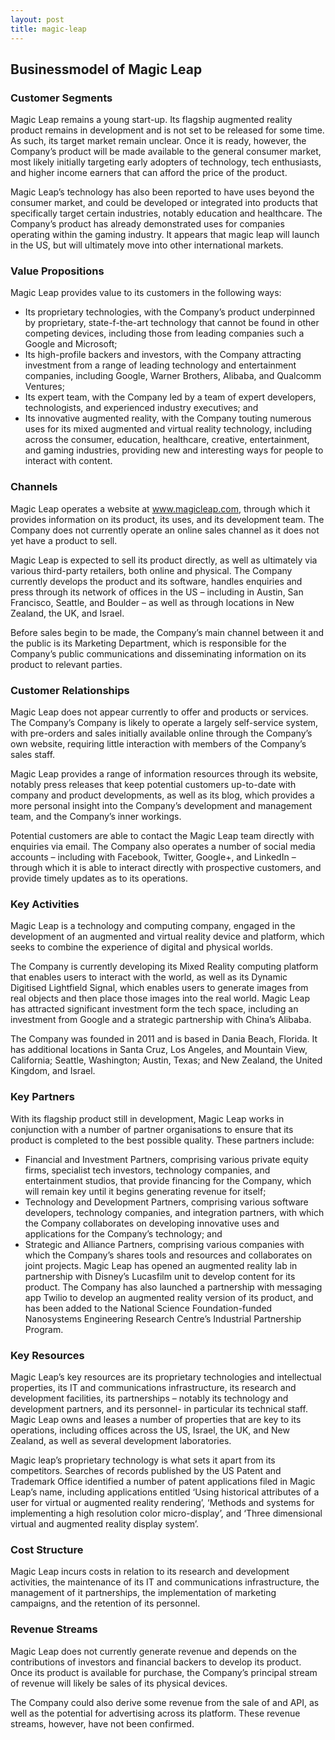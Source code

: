 ```yaml
---
layout: post
title: magic-leap
---
```


Businessmodel of Magic Leap
----------------------------

### Customer Segments

Magic Leap remains a young start-up. Its flagship augmented reality product remains in development and is not set to be released for some time. As such, its target market remain unclear. Once it is ready, however, the Company’s product will be made available to the general consumer market, most likely initially targeting early adopters of technology, tech enthusiasts, and higher income earners that can afford the price of the product.

Magic Leap’s technology has also been reported to have uses beyond the consumer market, and could be developed or integrated into products that specifically target certain industries, notably education and healthcare. The Company’s product has already demonstrated uses for companies operating within the gaming industry. It appears that magic leap will launch in the US, but will ultimately move into other international markets.

### Value Propositions

Magic Leap provides value to its customers in the following ways:

 * Its proprietary technologies, with the Company’s product underpinned by proprietary, state-f-the-art technology that cannot be found in other competing devices, including those from leading companies such a Google and Microsoft;
* Its high-profile backers and investors, with the Company attracting investment from a range of leading technology and entertainment companies, including Google, Warner Brothers, Alibaba, and Qualcomm Ventures;
* Its expert team, with the Company led by a team of expert developers, technologists, and experienced industry executives; and
* Its innovative augmented reality, with the Company touting numerous uses for its mixed augmented and virtual reality technology, including across the consumer, education, healthcare, creative, entertainment, and gaming industries, providing new and interesting ways for people to interact with content.
 ### Channels

Magic Leap operates a website at www.magicleap.com, through which it provides information on its product, its uses, and its development team. The Company does not currently operate an online sales channel as it does not yet have a product to sell.

Magic Leap is expected to sell its product directly, as well as ultimately via various third-party retailers, both online and physical. The Company currently develops the product and its software, handles enquiries and press through its network of offices in the US – including in Austin, San Francisco, Seattle, and Boulder – as well as through locations in New Zealand, the UK, and Israel.

Before sales begin to be made, the Company’s main channel between it and the public is its Marketing Department, which is responsible for the Company’s public communications and disseminating information on its product to relevant parties.

### Customer Relationships

Magic Leap does not appear currently to offer and products or services. The Company’s Company is likely to operate a largely self-service system, with pre-orders and sales initially available online through the Company’s own website, requiring little interaction with members of the Company’s sales staff.

Magic Leap provides a range of information resources through its website, notably press releases that keep potential customers up-to-date with company and product developments, as well as its blog, which provides a more personal insight into the Company’s development and management team, and the Company’s inner workings.

Potential customers are able to contact the Magic Leap team directly with enquiries via email. The Company also operates a number of social media accounts – including with Facebook, Twitter, Google+, and LinkedIn – through which it is able to interact directly with prospective customers, and provide timely updates as to its operations.

### Key Activities

Magic Leap is a technology and computing company, engaged in the development of an augmented and virtual reality device and platform, which seeks to combine the experience of digital and physical worlds.

The Company is currently developing its Mixed Reality computing platform that enables users to interact with the world, as well as its Dynamic Digitised Lightfield Signal, which enables users to generate images from real objects and then place those images into the real world. Magic Leap has attracted significant investment form the tech space, including an investment from Google and a strategic partnership with China’s Alibaba.

The Company was founded in 2011 and is based in Dania Beach, Florida. It has additional locations in Santa Cruz, Los Angeles, and Mountain View, California; Seattle, Washington; Austin, Texas; and New Zealand, the United Kingdom, and Israel.

### Key Partners

With its flagship product still in development, Magic Leap works in conjunction with a number of partner organisations to ensure that its product is completed to the best possible quality. These partners include:

 * Financial and Investment Partners, comprising various private equity firms, specialist tech investors, technology companies, and entertainment studios, that provide financing for the Company, which will remain key until it begins generating revenue for itself;
* Technology and Development Partners, comprising various software developers, technology companies, and integration partners, with which the Company collaborates on developing innovative uses and applications for the Company’s technology; and
* Strategic and Alliance Partners, comprising various companies with which the Company’s shares tools and resources and collaborates on joint projects.
 Magic Leap has opened an augmented reality lab in partnership with Disney’s Lucasfilm unit to develop content for its product. The Company has also launched a partnership with messaging app Twilio to develop an augmented reality version of its product, and has been added to the National Science Foundation-funded Nanosystems Engineering Research Centre’s Industrial Partnership Program.

### Key Resources

Magic Leap’s key resources are its proprietary technologies and intellectual properties, its IT and communications infrastructure, its research and development facilities, its partnerships – notably its technology and development partners, and its personnel- in particular its technical staff. Magic Leap owns and leases a number of properties that are key to its operations, including offices across the US, Israel, the UK, and New Zealand, as well as several development laboratories.

Magic leap’s proprietary technology is what sets it apart from its competitors. Searches of records published by the US Patent and Trademark Office identified a number of patent applications filed in Magic Leap’s name, including applications entitled ‘Using historical attributes of a user for virtual or augmented reality rendering’, ‘Methods and systems for implementing a high resolution color micro-display’, and ‘Three dimensional virtual and augmented reality display system’.

### Cost Structure

Magic Leap incurs costs in relation to its research and development activities, the maintenance of its IT and communications infrastructure, the management of it partnerships, the implementation of marketing campaigns, and the retention of its personnel.

### Revenue Streams

Magic Leap does not currently generate revenue and depends on the contributions of investors and financial backers to develop its product. Once its product is available for purchase, the Company’s principal stream of revenue will likely be sales of its physical devices.

The Company could also derive some revenue from the sale of and API, as well as the potential for advertising across its platform. These revenue streams, however, have not been confirmed.
